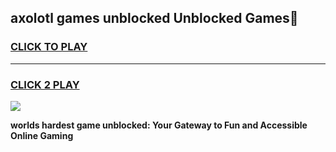 
## axolotl games unblocked Unblocked Games👋
<h3>
<a href="https://premium.freeplayer.one?title=axolotl_games_unblocked&ref=16F">CLICK TO PLAY</a></h3>
<hr>

<h3>
<a href="https://premium.freeplayer.one?title=axolotl_games_unblocked&ref=16F">CLICK 2 PLAY</a>
  
</h3>

<a href="https://premium.freeplayer.one?title=axolotl_games_unblocked&ref=16F/"><img src="https://clearcache.store/games.png"></a>


**worlds hardest game unblocked: Your Gateway to Fun and Accessible Online Gaming**
